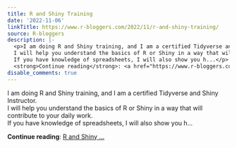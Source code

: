```yaml
---
title: R and Shiny Training
date: '2022-11-06'
linkTitle: https://www.r-bloggers.com/2022/11/r-and-shiny-training/
source: R-bloggers
description: |-
  <p>I am doing R and Shiny training, and I am a certified Tidyverse and Shiny Instructor.<br />
  I will help you understand the basics of R or Shiny in a way that will contribute to your daily work.<br />
  If you have knowledge of spreadsheets, I will also show you h...</p>
  <strong>Continue reading</strong>: <a href="https://www.r-bloggers.com/2022/11/r-and-shiny-training/">R and Shiny ...
disable_comments: true
---
```

<p>I am doing R and Shiny training, and I am a certified Tidyverse and Shiny Instructor.<br />
I will help you understand the basics of R or Shiny in a way that will contribute to your daily work.<br />
If you have knowledge of spreadsheets, I will also show you h...</p>
<strong>Continue reading</strong>: <a href="https://www.r-bloggers.com/2022/11/r-and-shiny-training/">R and Shiny ...